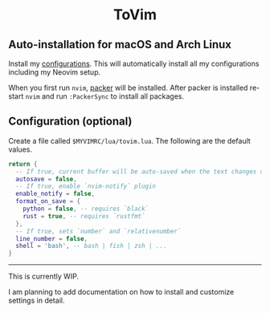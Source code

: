 <h1 align="center">
    ToVim
</h1>

## Auto-installation for macOS and Arch Linux

Install my [configurations](https://github.com/dpjungmin/dotfiles). This will
automatically install all my configurations including my Neovim setup.

When you first run `nvim`, [packer](https://github.com/wbthomason/packer.nvim) will be installed. After packer is installed re-start `nvim` and run `:PackerSync` to install all packages.

## Configuration (optional)

Create a file called `$MYVIMRC/lua/tovim.lua`. The following are the default values.

```lua
return {
  -- If true, current buffer will be auto-saved when the text changes or when you leave insert mode
  autosave = false,
  -- If true, enable `nvim-notify` plugin
  enable_notify = false,
  format_on_save = {
    python = false, -- requires `black`
    rust = true, -- requires `rustfmt`
  },
  -- If true, sets `number` and `relativenumber`
  line_number = false,
  shell = 'bash', -- bash | fish | zsh | ...
}
```

---

This is currently WIP. 

I am planning to add documentation on how to install and customize settings in detail.
